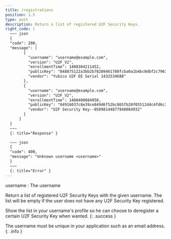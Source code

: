 ```yaml
---
title: /registrations
position: 1.5
type: post
description: Return a list of registered U2F Security Keys.
right_code: |
  ~~~ json
  {
  "code": 200,
  "message": [
        {
          "username": "username@example.com",
          "version": "U2F_V2",
          "enrollmentTime": 1488384211452,
          "publicKey": "048875122a3bb2b78289461780fcba0a1b4bc0dbf2c7963597ed06c40ac0e6b2d4a146274efc8f4dd8ae547164ae2e2e8218567d592a75e23b530e8ae9eb993739",
          "vendor": "Yubico U2F EE Serial 1432534688"
        },
        {
          "username": "username@example.com",
          "version": "U2F_V2",
          "enrollmentTime": 1488400884950,
          "publicKey": "04916037c8e39ce849d6f52bc865fb20f05512ddc4fd6c31e08932a0704cfa50d6c307f432a61b87e28615ce62a1e5a2d5ab011653aea4c94fa508d52bf8b2bd76",
          "vendor": "U2F Security Key--05898144877948084932"
        }
      ]
  }
  ~~~
  {: title="Response" }

  ~~~ json
  {
  "code": 400,
  "message": "Unknown username <username>"
  }
  ~~~
  {: title="Error" }
---
```


username
: The username

Return a list of registered U2F Security Keys with the given username. The list
will be empty if the user does not have any U2F Security Key registered.

Show the list in your username's profile so he can choose to deregister a certain U2F Security Key when wanted.
{: .success }

The username must be unique in your application such as an email address.
{: .info }
